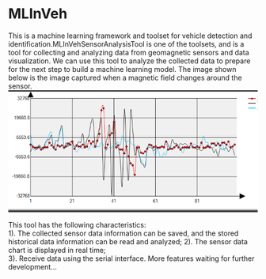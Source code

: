 # MLInVeh
This is a machine learning framework and toolset for vehicle detection and identification.MLInVehSensorAnalysisTool is one of the toolsets, and is a tool for collecting and analyzing data from geomagnetic sensors and data visualization. We can use this tool to analyze the collected data to prepare for the next step to build a machine learning model. The image shown below is the image captured when a magnetic field changes around the sensor.  
![image](https://github.com/xiaopengCode/MLInVeh/blob/geomagneticSensorAnalysis/MLInVeh_XYZData.png)  

This tool has the following characteristics:  
1). The collected sensor data information can be saved, and the stored historical data information can be read and analyzed;
2). The sensor data chart is displayed in real time;  
3). Receive data using the serial interface.
More features waiting for further development...
